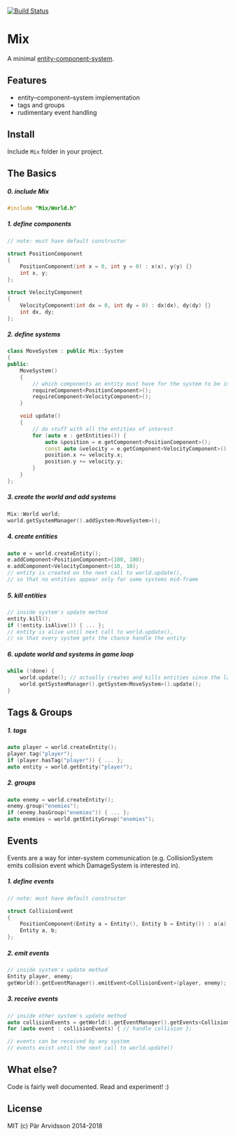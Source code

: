 [![Build Status](https://api.travis-ci.org/SirEelBiscuits/Mix.svg?branch=master)](https://travis-ci.org/SirEelBiscuits/Mix)

Mix
======

A minimal [entity-component-system](https://en.wikipedia.org/wiki/Entity_component_system).

Features
--------

* entity–component–system implementation
* tags and groups
* rudimentary event handling

Install
-------

Include ```Mix``` folder in your project.

The Basics
----------

##### 0. include Mix

```c++
#include "Mix/World.h"
```

##### 1. define components

```c++
// note: must have default constructor

struct PositionComponent
{
    PositionComponent(int x = 0, int y = 0) : x(x), y(y) {}
    int x, y;
};

struct VelocityComponent
{
    VelocityComponent(int dx = 0, int dy = 0) : dx(dx), dy(dy) {}
    int dx, dy;
};
```

##### 2. define systems

```c++
class MoveSystem : public Mix::System
{
public:
    MoveSystem()
    {
        // which components an entity must have for the system to be interested
        requireComponent<PositionComponent>();
        requireComponent<VelocityComponent>();
    }

    void update()
    {
        // do stuff with all the entities of interest
        for (auto e : getEntities()) {
            auto &position = e.getComponent<PositionComponent>();
            const auto &velocity = e.getComponent<VelocityComponent>();
            position.x += velocity.x;
            position.y += velocity.y;
        }
    }
};
```

##### 3. create the world and add systems

```c++
Mix::World world;
world.getSystemManager().addSystem<MoveSystem>();
```

##### 4. create entities

```c++
auto e = world.createEntity();
e.addComponent<PositionComponent>(100, 100);
e.addComponent<VelocityComponent>(10, 10);
// entity is created on the next call to world.update(),
// so that no entities appear only for some systems mid-frame
```

##### 5. kill entities

```c++
// inside system's update method
entity.kill();
if (!entity.isAlive()) { ... };
// entity is alive until next call to world.update(),
// so that every system gets the chance handle the entity
```

##### 6. update world and systems in game loop

```c++
while (!done) {
    world.update(); // actually creates and kills entities since the last call to this method
    world.getSystemManager().getSystem<MoveSystem>().update();
}
```

Tags & Groups
-------------

##### 1. tags

```c++
auto player = world.createEntity();
player.tag("player");
if (player.hasTag("player")) { ... };
auto entity = world.getEntity("player");
```

##### 2. groups

```c++
auto enemy = world.createEntity();
enemy.group("enemies");
if (enemy.hasGroup("enemies")) { ... };
auto enemies = world.getEntityGroup("enemies");
```

Events
------

Events are a way for inter-system communication (e.g. CollisionSystem emits collision event which DamageSystem is interested in).

##### 1. define events

```c++
// note: must have default constructor

struct CollisionEvent
{
    PositionComponent(Entity a = Entity(), Entity b = Entity()) : a(a), b(b) {}
    Entity a, b;
};
```

##### 2. emit events

```c++
// inside system's update method
Entity player, enemy;
getWorld().getEventManager().emitEvent<CollisionEvent>(player, enemy);
```

##### 3. receive events

```c++
// inside other system's update method
auto collisionEvents = getWorld().getEventManager().getEvents<CollisionEvent>();
for (auto event : collisionEvents) { // handle collision };

// events can be received by any system
// events exist until the next call to world.update()
```

What else?
----------

Code is fairly well documented. Read and experiment! :)

License
-------
MIT (c) Pär Arvidsson 2014-2018
